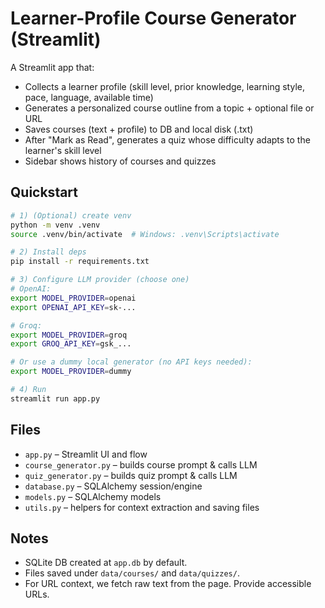 # Learner-Profile Course Generator (Streamlit)

A Streamlit app that:
- Collects a learner profile (skill level, prior knowledge, learning style, pace, language, available time)
- Generates a personalized course outline from a topic + optional file or URL
- Saves courses (text + profile) to DB and local disk (.txt)
- After "Mark as Read", generates a quiz whose difficulty adapts to the learner's skill level
- Sidebar shows history of courses and quizzes

## Quickstart

```bash
# 1) (Optional) create venv
python -m venv .venv
source .venv/bin/activate  # Windows: .venv\Scripts\activate

# 2) Install deps
pip install -r requirements.txt

# 3) Configure LLM provider (choose one)
# OpenAI:
export MODEL_PROVIDER=openai
export OPENAI_API_KEY=sk-...

# Groq:
export MODEL_PROVIDER=groq
export GROQ_API_KEY=gsk_...

# Or use a dummy local generator (no API keys needed):
export MODEL_PROVIDER=dummy

# 4) Run
streamlit run app.py
```

## Files
- `app.py` – Streamlit UI and flow
- `course_generator.py` – builds course prompt & calls LLM
- `quiz_generator.py` – builds quiz prompt & calls LLM
- `database.py` – SQLAlchemy session/engine
- `models.py` – SQLAlchemy models
- `utils.py` – helpers for context extraction and saving files

## Notes
- SQLite DB created at `app.db` by default.
- Files saved under `data/courses/` and `data/quizzes/`.
- For URL context, we fetch raw text from the page. Provide accessible URLs.
